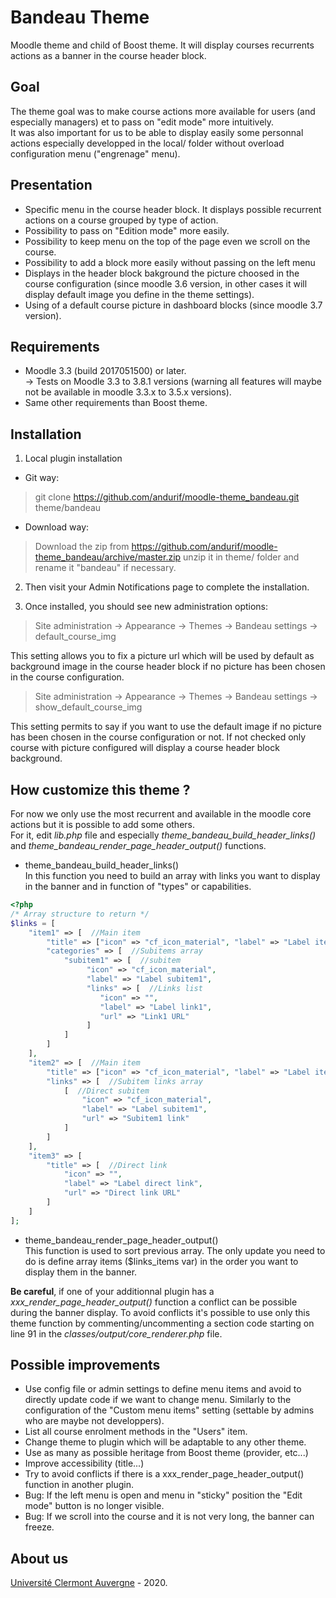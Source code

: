 Bandeau Theme
==================================
Moodle theme and child of Boost theme. It will display courses recurrents actions as a banner in the course header block.

Goal
------------
The theme goal was to make course actions more available for users (and especially managers) et to pass on "edit mode" more intuitively. <br/>
It was also important for us to be able to display easily some personnal actions especially developped in the local/ folder without overload configuration menu ("engrenage" menu).

Presentation
------------
- Specific menu in the course header block. It displays possible recurrent actions on a course grouped by type of action. 
- Possibility to pass on "Edition mode" more easily.
- Possibility to keep menu on the top of the page even we scroll on the course.
- Possibility to add a block more easily without passing on the left menu
- Displays in the header block bakground the picture choosed in the course configuration (since moodle 3.6 version, in other cases it will display default image you define in the theme settings).
- Using of a default course picture in dashboard blocks (since moodle 3.7 version).

Requirements
------------
- Moodle 3.3 (build 2017051500) or later.<br/>
-> Tests on Moodle 3.3 to 3.8.1 versions (warning all features will maybe not be available in moodle 3.3.x to 3.5.x versions).<br/>
- Same other requirements than Boost theme.

Installation
------------
1. Local plugin installation

- Git way:
> git clone https://github.com/andurif/moodle-theme_bandeau.git theme/bandeau

- Download way:
> Download the zip from https://github.com/andurif/moodle-theme_bandeau/archive/master.zip unzip it in theme/ folder and rename it "bandeau" if necessary.
  
2. Then visit your Admin Notifications page to complete the installation.

3. Once installed, you should see new administration options:

> Site administration -> Appearance -> Themes -> Bandeau settings -> default_course_img

This setting allows you to fix a picture url which will be used by default as background image in the course header block if no picture has been chosen in the course configuration.

> Site administration -> Appearance -> Themes -> Bandeau settings -> show_default_course_img

This setting permits to say if you want to use the default image if no picture has been chosen in the course configuration or not. If not checked only course with picture configured will display a course header block background.

How customize this theme ?
-----
For now we only use the most recurrent and available in the moodle core actions but it is possible to add some others.<br/>
For it, edit <i>lib.php</i> file and especially <i>theme_bandeau_build_header_links()</i> and <i>theme_bandeau_render_page_header_output()</i> functions.

- theme_bandeau_build_header_links()<br/>
In this function you need to build an array with links you want to display in the banner and in function of "types" or capabilities.<br/>
```php
<?php
/* Array structure to return */
$links = [
    "item1" => [  //Main item
        "title" => ["icon" => "cf_icon_material", "label" => "Label item1"],
        "categories" => [  //Subitems array
            "subitem1" => [  //subitem
                 "icon" => "cf_icon_material",
                 "label" => "Label subitem1",
                 "links" => [  //Links list
                    "icon" => "",
                    "label" => "Label link1",
                    "url" => "Link1 URL"
                 ]
            ]
        ]
    ],
    "item2" => [  //Main item
        "title" => ["icon" => "cf_icon_material", "label" => "Label item2"],
        "links" => [  //Subitem links array
            [  //Direct subitem
                "icon" => "cf_icon_material",
                "label" => "Label subitem1",
                "url" => "Subitem1 link"
            ]
        ]
    ],
    "item3" => [
        "title" => [  //Direct link
            "icon" => "",
            "label" => "Label direct link",
            "url" => "Direct link URL"
        ]
    ]
];
```

- theme_bandeau_render_page_header_output()<br/>
This function is used to sort previous array. The only update you need to do is define array items ($links_items var) in the order you want to display them in the banner. 

<strong>Be careful</strong>, if one of your additionnal plugin has a <i>xxx_render_page_header_output()</i> function a conflict can be possible during the banner display. 
To avoid conflicts it's possible to use only this theme function by commenting/uncommenting a section code starting on line 91 in the <i>classes/output/core_renderer.php</i> file.

Possible improvements
-----
- Use config file or admin settings to define menu items and avoid to directly update code if we want to change menu. Similarly to the configuration of the "Custom menu items" setting (settable by admins who are maybe not developpers).
- List all course enrolment methods in the "Users" item.
- Change theme to plugin which will be adaptable to any other theme.
- Use as many as possible heritage from Boost theme (provider, etc...)
- Improve accessibility (title...)
- Try to avoid conflicts if there is a xxx_render_page_header_output() function in another plugin.
- Bug: If the left menu is open and menu in "sticky" position the "Edit mode" button is no longer visible.
- Bug: If we scroll into the course and it is not very long, the banner can freeze.

About us
------
<a href="https://www.uca.fr">Université Clermont Auvergne</a> - 2020.<br/>
